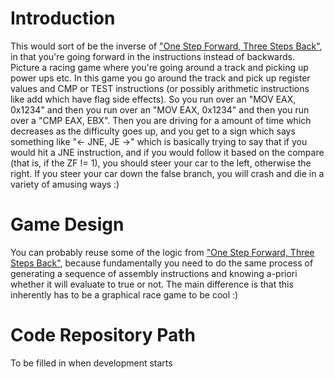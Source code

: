 # Introduction #

This would sort of be the inverse of ["One Step Forward, Three Steps Back"](http://code.google.com/p/roxor-arcade/wiki/1Step3Step), in that you're going forward in the instructions instead of backwards. Picture a racing game where you're going around a track and picking up power ups etc. In this game you go around the track and pick up register values and CMP or TEST instructions (or possibly arithmetic instructions like add which have flag side effects). So you run over an "MOV EAX, 0x1234" and then you run over an "MOV EAX, 0x1234" and then you run over a "CMP EAX, EBX". Then you are driving for a amount of time which decreases as the difficulty goes up, and you get to a sign which says something like "<- JNE, JE ->" which is basically trying to say that if you would hit a JNE instruction, and if you would follow it based on the compare (that is, if the ZF != 1), you should steer your car to the left, otherwise the right. If you steer your car down the false branch, you will crash and die in a variety of amusing ways :)

# Game Design #

You can probably reuse some of the logic from ["One Step Forward, Three Steps Back"](http://code.google.com/p/roxor-arcade/wiki/1Step3Step), because fundamentally you need to do the same process of generating a sequence of assembly instructions and knowing a-priori whether it will evaluate to true or not. The main difference is that this inherently has to be a graphical race game to be cool :)

# Code Repository Path #

To be filled in when development starts